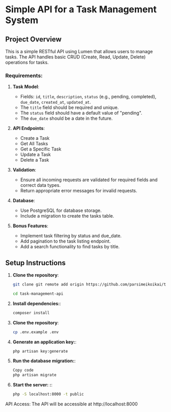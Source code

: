 # Simple API for a Task Management System

## Project Overview

This is a simple RESTful API using Lumen that allows users to manage tasks. The API handles basic CRUD (Create, Read, Update, Delete) operations for tasks.

### Requirements:

1. **Task Model**:
   - Fields: `id`, `title`, `description`, `status` (e.g., pending, completed), `due_date`, `created_at`, `updated_at`.
   - The `title` field should be required and unique.
   - The `status` field should have a default value of "pending".
   - The `due_date` should be a date in the future.

2. **API Endpoints**:
   - Create a Task
   - Get All Tasks
   - Get a Specific Task
   - Update a Task
   - Delete a Task

3. **Validation**:
   - Ensure all incoming requests are validated for required fields and correct data types.
   - Return appropriate error messages for invalid requests.

4. **Database**:
   - Use PostgreSQL for database storage.
   - Include a migration to create the tasks table.

5. **Bonus Features**:
   - Implement task filtering by status and due_date.
   - Add pagination to the task listing endpoint.
   - Add a search functionality to find tasks by title.

## Setup Instructions

1. **Clone the repository**:

   ```bash
   git clone git remote add origin https://github.com/parsimeikoikai/task-management-api.git
   
   cd task-management-api

2. **Install dependencies:**:

   ```bash
   composer install

3. **Clone the repository**:

   ```bash
   cp .env.example .env

4. **Generate an application key:**:

   ```bash
   php artisan key:generate


5. **Run the database migration:**:

   ```bash
   Copy code
   php artisan migrate

6. **Start the server: :**:
    ```bash
   php -S localhost:8000 -t public

API Access: The API will be accessible at http://localhost:8000